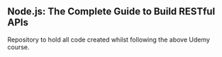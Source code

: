 ## Node.js: The Complete Guide to Build RESTful APIs

Repository to hold all code created whilst following the above Udemy course.